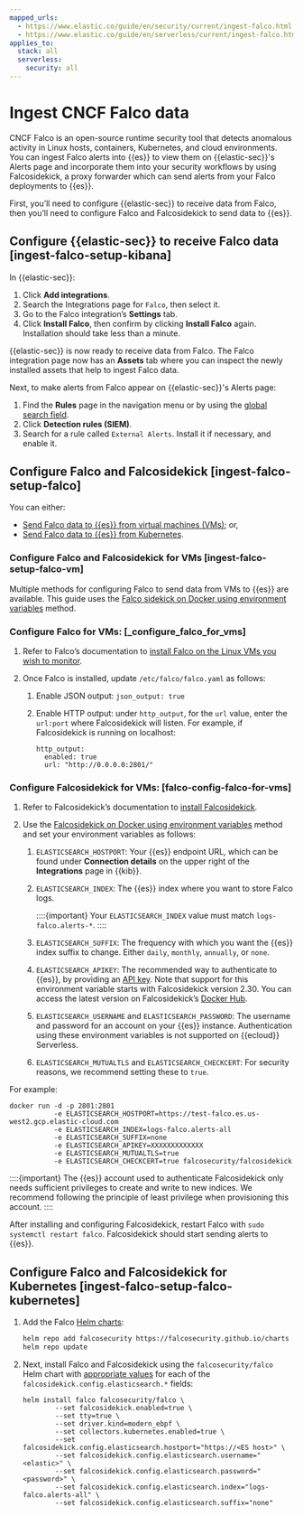 ```yaml
---
mapped_urls:
  - https://www.elastic.co/guide/en/security/current/ingest-falco.html
  - https://www.elastic.co/guide/en/serverless/current/ingest-falco.html
applies_to:
  stack: all
  serverless:
    security: all
---
```


# Ingest CNCF Falco data

CNCF Falco is an open-source runtime security tool that detects anomalous activity in Linux hosts, containers, Kubernetes, and cloud environments. You can ingest Falco alerts into {{es}} to view them on {{elastic-sec}}'s Alerts page and incorporate them into your security workflows by using Falcosidekick, a proxy forwarder which can send alerts from your Falco deployments to {{es}}.

First, you’ll need to configure {{elastic-sec}} to receive data from Falco, then you’ll need to configure Falco and Falcosidekick to send data to {{es}}.


## Configure {{elastic-sec}} to receive Falco data [ingest-falco-setup-kibana]

In {{elastic-sec}}:

1. Click **Add integrations**.
2. Search the Integrations page for `Falco`, then select it.
3. Go to the Falco integration’s **Settings** tab.
4. Click **Install Falco**, then confirm by clicking **Install Falco** again. Installation should take less than a minute.

{{elastic-sec}} is now ready to receive data from Falco. The Falco integration page now has an **Assets** tab where you can inspect the newly installed assets that help to ingest Falco data.

Next, to make alerts from Falco appear on {{elastic-sec}}'s Alerts page:

1. Find the **Rules** page in the navigation menu or by using the [global search field](/explore-analyze/find-and-organize/find-apps-and-objects.md).
2. Click **Detection rules (SIEM)**.
3. Search for a rule called `External Alerts`. Install it if necessary, and enable it.


## Configure Falco and Falcosidekick [ingest-falco-setup-falco]

You can either:

* [Send Falco data to {{es}} from virtual machines (VMs)](/solutions/security/cloud/ingest-cncf-falco-data.md#ingest-falco-setup-falco-vm); or,
* [Send Falco data to {{es}} from Kubernetes](/solutions/security/cloud/ingest-cncf-falco-data.md#ingest-falco-setup-falco-kubernetes).


### Configure Falco and Falcosidekick for VMs [ingest-falco-setup-falco-vm]

Multiple methods for configuring Falco to send data from VMs to {{es}} are available. This guide uses the [Falco sidekick on Docker using environment variables](https://github.com/falcosecurity/falcosidekick/blob/master/docs/outputs/elasticsearch.md) method.


### Configure Falco for VMs: [_configure_falco_for_vms]

1. Refer to Falco’s documentation to [install Falco on the Linux VMs you wish to monitor](https://falco.org/docs/setup/packages/).
2. Once Falco is installed, update `/etc/falco/falco.yaml` as follows:

    1. Enable JSON output: `json_output: true`
    2. Enable HTTP output: under `http_output`, for the `url` value, enter the `url:port` where Falcosidekick will listen. For example, if Falcosidekick is running on localhost:

        ```
        http_output:
          enabled: true
          url: "http://0.0.0.0:2801/"
        ```



### Configure Falcosidekick for VMs: [falco-config-falco-for-vms]

1. Refer to Falcosidekick’s documentation to [install Falcosidekick](https://github.com/falcosecurity/falcosidekick?tab=readme-ov-file#installation).
2. Use the [Falcosidekick on Docker using environment variables](https://github.com/falcosecurity/falcosidekick/blob/master/docs/outputs/elasticsearch.md) method and set your environment variables as follows:

    1. `ELASTICSEARCH_HOSTPORT`: Your {{es}} endpoint URL, which can be found under **Connection details** on the upper right of the **Integrations** page in {{kib}}.
    2. `ELASTICSEARCH_INDEX`: The {{es}} index where you want to store Falco logs.

       ::::{important}
       Your `ELASTICSEARCH_INDEX` value must match `logs-falco.alerts-*`.
       ::::

    3. `ELASTICSEARCH_SUFFIX`: The frequency with which you want the {{es}} index suffix to change. Either `daily`, `monthly`, `annually`, or `none`.
    4. `ELASTICSEARCH_APIKEY`: The recommended way to authenticate to {{es}}, by providing an [API key](/deploy-manage/api-keys/elasticsearch-api-keys.md). Note that support for this environment variable starts with Falcosidekick version 2.30. You can access the latest version on Falcosidekick’s [Docker Hub](https://hub.docker.com/r/falcosecurity/falcosidekick).
    5. `ELASTICSEARCH_USERNAME` and `ELASTICSEARCH_PASSWORD`: The username and password for an account on your {{es}} instance. Authentication using these environment variables is not supported on {{ecloud}} Serverless.
    6. `ELASTICSEARCH_MUTUALTLS` and `ELASTICSEARCH_CHECKCERT`: For security reasons, we recommend setting these to `true`.


For example:

```
docker run -d -p 2801:2801
           -e ELASTICSEARCH_HOSTPORT=https://test-falco.es.us-west2.gcp.elastic-cloud.com
           -e ELASTICSEARCH_INDEX=logs-falco.alerts-all
           -e ELASTICSEARCH_SUFFIX=none
           -e ELASTICSEARCH_APIKEY=XXXXXXXXXXXXX
           -e ELASTICSEARCH_MUTUALTLS=true
           -e ELASTICSEARCH_CHECKCERT=true falcosecurity/falcosidekick
```

::::{important}
The {{es}} account used to authenticate Falcosidekick only needs sufficient privileges to create and write to new indices. We recommend following the principle of least privilege when provisioning this account.
::::


After installing and configuring Falcosidekick, restart Falco with `sudo systemctl restart falco`. Falcosidekick should start sending alerts to {{es}}.


## Configure Falco and Falcosidekick for Kubernetes [ingest-falco-setup-falco-kubernetes]

1. Add the Falco [Helm charts](https://github.com/falcosecurity/charts/blob/master/README.md):

    ```bash
    helm repo add falcosecurity https://falcosecurity.github.io/charts
    helm repo update
    ```

2. Next, install Falco and Falcosidekick using the `falcosecurity/falco` Helm chart with [appropriate values](https://github.com/falcosecurity/falcosidekick/blob/master/docs/outputs/elasticsearch.md) for each of the `falcosidekick.config.elasticsearch.*` fields:

    ```
    helm install falco falcosecurity/falco \
            --set falcosidekick.enabled=true \
            --set tty=true \
            --set driver.kind=modern_ebpf \
            --set collectors.kubernetes.enabled=true \
            --set falcosidekick.config.elasticsearch.hostport="https://<ES host>" \
            --set falcosidekick.config.elasticsearch.username="<elastic>" \
            --set falcosidekick.config.elasticsearch.password="<password>" \
            --set falcosidekick.config.elasticsearch.index="logs-falco.alerts-all" \
            --set falcosidekick.config.elasticsearch.suffix="none"
    ```
